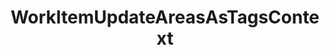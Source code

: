 ---
optionsClassName: WorkItemUpdateAreasAsTagsConfig
optionsClassFullName: MigrationTools._EngineV1.Configuration.Processing.WorkItemUpdateAreasAsTagsConfig
configurationSamples:
- name: default
  description: 
  code: >-
    {
      "$type": "WorkItemUpdateAreasAsTagsConfig",
      "Enabled": false,
      "AreaIterationPath": null
    }
  sampleFor: MigrationTools._EngineV1.Configuration.Processing.WorkItemUpdateAreasAsTagsConfig
description: A common issue with older *TFS/Azure DevOps* instances is the proliferation of `Area Paths`. With the use of `Area Path` for `Teams` and the addition of the `Node Name` column option these extensive tag hierarchies should instad be moved to tags.
className: WorkItemUpdateAreasAsTagsContext
typeName: Processors
architecture: v1
options:
- parameterName: AreaIterationPath
  type: String
  description: This is a required parameter. That define the root path of the iteration. To get the full path use `\`
  defaultValue: '\'
- parameterName: Enabled
  type: Boolean
  description: missng XML code comments
  defaultValue: missng XML code comments

redirectFrom: []
layout: reference
toc: true
permalink: /Reference2/v1/Processors/WorkItemUpdateAreasAsTagsContext/
title: WorkItemUpdateAreasAsTagsContext
categories:
- Processors
- v1

---